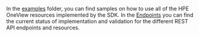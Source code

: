In the [examples](../examples) folder, you can find samples on how to use all of the HPE OneView resources implemented by the SDK.
In the [Endpoints](endpoints-support) you can find the current status of implementation and validation for the different REST API endpoints and resources.
